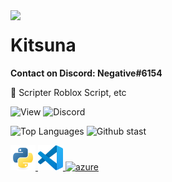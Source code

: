 <img align='left' src='https://avatars.githubusercontent.com/u/64843882?s=400&u=d2a3084b3e200c85dccbb3e13c0c7ede8a54e4c2&v=4' width='20%'>

# Kitsuna

**Contact on Discord: Negative#6154**

📁 Scripter Roblox Script, etc

![View](https://komarev.com/ghpvc/?username=NoNiName&color=ff54c6)
![Discord](https://img.shields.io/badge/Discord-Negative%236154-pink)

![Top Languages](https://github-readme-stats.vercel.app/api/top-langs/?username=NoNiName&langs_count=8&theme=react)
![Github stast](https://github-readme-stats.vercel.app/api?username=NoNiName&count_private=false&show_icons=true&theme=react)

<p align="left"> <a href="https://www.lua.org" target="_blank"> </a> <a href="https://www.lua.org/" target="_blank"> <a href="https://www.python.org" target="_blank"> <img src="https://raw.githubusercontent.com/devicons/devicon/master/icons/python/python-original.svg" alt="azure" width="40" height="40"/> </a> <a href="https://code.visualstudio.com" target="_blank"> <img src="https://raw.githubusercontent.com/devicons/devicon/master/icons/vscode/vscode-original.svg" alt="azure" width="40" height="40"/> </a> <a href="https://atom.io" target="_blank"> <img src="https://cdn.jsdelivr.net/gh/devicons/devicon/icons/atom/atom-original.svg" alt="azure" width="40" height="40"/></p>
